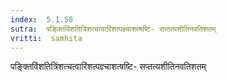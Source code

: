 ```yaml
---
index:  5.1.58
sutra:  पङ्क्तिविंशतित्रिंशत्चत्वारिंशत्पज्ञ्चाशत्षष्टि- सप्तत्यशीतिनवतिशतम्
vritti:  samhita 
---
```


पङ्क्तिविंशतित्रिंशत्चत्वारिंशत्पज्ञ्चाशत्षष्टि- सप्तत्यशीतिनवतिशतम्

